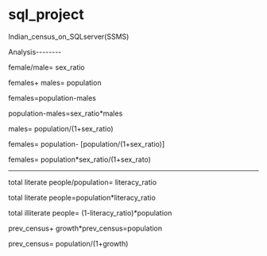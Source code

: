# sql_project
Indian_census_on_SQLserver(SSMS)


Analysis--------

female/male= sex_ratio

females+ males= population

females=population-males

population-males=sex_ratio*males

males= population/(1+sex_ratio)

females= population- [population/(1+sex_ratio)]

females= population*sex_ratio/(1+sex_rato)

-------

total literate people/population= literacy_ratio

total literate people=population*literacy_ratio

total illiterate people= (1-literacy_ratio)*population

prev_census+ growth*prev_census=population

prev_census= population/(1+growth)
